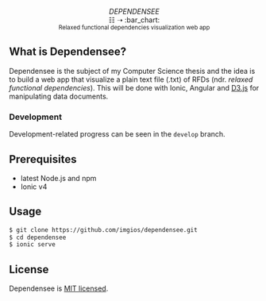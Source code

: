 <p align="center">
  <i>DEPENDENSEE</i>
  <br/><span>&#9783;</span> <span>&#10141;</span> :bar_chart:
  <br/><sup>Relaxed functional dependencies visualization web app</sup>
</p>

## What is Dependensee?
Dependensee is the subject of my Computer Science thesis and the idea is to build a web app that visualize a plain text file (.txt) of RFDs (ndr. *relaxed functional dependencies*). This will be done with Ionic, Angular and [D3.js](https://d3js.org/) for manipulating data documents.

### Development
Development-related progress can be seen in the `develop` branch.

## Prerequisites
- latest Node.js and npm
- Ionic v4

## Usage
```bash
$ git clone https://github.com/imgios/dependensee.git
$ cd dependensee
$ ionic serve
```

## License
Dependensee is [MIT licensed](./LICENSE).
